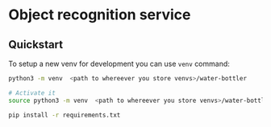 # Object recognition service 

## Quickstart

To setup a new venv for development you can use `venv` command:
```sh
python3 -m venv  <path to whereever you store venvs>/water-bottler

# Activate it
source python3 -m venv  <path to whereever you store venvs>/water-bottler/bin/activate

pip install -r requirements.txt
```

